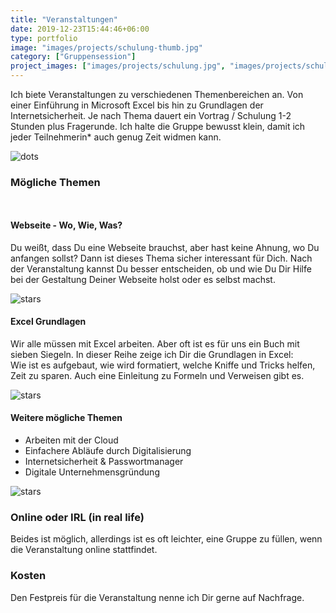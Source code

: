 ```yaml
---
title: "Veranstaltungen"
date: 2019-12-23T15:44:46+06:00
type: portfolio
image: "images/projects/schulung-thumb.jpg"
category: ["Gruppensession"]
project_images: ["images/projects/schulung.jpg", "images/projects/schulung-remote.jpg"]
---
```



Ich biete Veranstaltungen zu verschiedenen Themenbereichen an. Von einer Einführung in Microsoft Excel bis hin zu Grundlagen der 
Internetsicherheit.
Je nach Thema dauert ein Vortrag / Schulung 1-2 Stunden plus Fragerunde. Ich halte die Gruppe bewusst klein, damit ich
jeder Teilnehmerin* auch genug Zeit widmen kann. 

![dots](/images/dots.png)

### Mögliche Themen
` `
#### Webseite - Wo, Wie, Was?

Du weißt, dass Du eine Webseite brauchst, aber hast keine Ahnung, wo Du anfangen sollst? Dann ist dieses Thema 
sicher interessant für Dich.
Nach der Veranstaltung kannst Du besser entscheiden, ob und wie Du Dir Hilfe bei der Gestaltung Deiner Webseite 
holst oder es selbst machst. 

![stars](/images/stars.svg)


#### Excel Grundlagen 

Wir alle müssen mit Excel arbeiten. Aber oft ist es für uns ein Buch mit sieben Siegeln. In dieser Reihe zeige ich Dir 
die Grundlagen in Excel:  
Wie ist es aufgebaut, wie wird formatiert, welche Kniffe und Tricks helfen, Zeit zu sparen.
Auch eine Einleitung zu Formeln und Verweisen gibt es.

![stars](/images/stars.svg)


#### Weitere mögliche Themen 

- Arbeiten mit der Cloud
- Einfachere Abläufe durch Digitalisierung
- Internetsicherheit & Passwortmanager
- Digitale Unternehmensgründung

![stars](/images/stars.svg)

### Online oder IRL (in real life)

Beides ist möglich, allerdings ist es oft leichter, eine Gruppe zu füllen, wenn die Veranstaltung online stattfindet. 

### Kosten

Den Festpreis für die Veranstaltung nenne ich Dir gerne auf Nachfrage. 